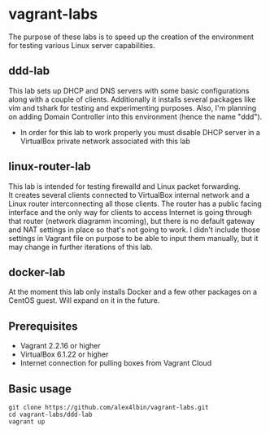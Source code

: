 # vagrant-labs

The purpose of these labs is to speed up the creation of the environment for testing various Linux server capabilities.

## ddd-lab

This lab sets up DHCP and DNS servers with some basic configurations along with a couple of clients. Additionally it installs several packages like vim and tshark for testing and experimenting purposes.
Also, I'm planning on adding Domain Controller into this environment (hence the name "ddd").

* In order for this lab to work properly you must disable DHCP server in a VirtualBox private network associated with this lab

## linux-router-lab

This lab is intended for testing firewalld and Linux packet forwarding.  
It creates several clients connected to VirtualBox internal network and a Linux router interconnecting all those clients. The router has a public facing interface and the only way for clients to access Internet is going through that router (network diagramm incoming), but there is no default gateway and NAT settings in place so that's not going to work. I didn't include those settings in Vagrant file on purpose to be able to input them manually, but it may change in further iterations of this lab.

## docker-lab

At the moment this lab only installs Docker and a few other packages on a CentOS guest. Will expand on it in the future.

## Prerequisites

* Vagrant 2.2.16 or higher
* VirtualBox 6.1.22 or higher
* Internet connection for pulling boxes from Vagrant Cloud

## Basic usage

```
git clone https://github.com/alex4lbin/vagrant-labs.git
cd vagrant-labs/ddd-lab
vagrant up
```
